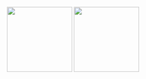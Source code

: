 
<div align="center">

<br/>
<img height="150px" src="https://github-readme-stats.vercel.app/api/top-langs/?username=meirbank&layout=compact&private=true">
<img height="150px" src="https://github-readme-stats.vercel.app/api?username=meirbank&show_icons=true&count_private=true&private=true">
<br/>
  
</div>
